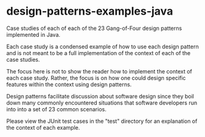 # design-patterns-examples-java
Case studies of each of each of the 23 Gang-of-Four design patterns implemented in Java.

Each case study is a condensed example of how to use each design pattern and is not meant to be a full implementation of the context of each of the case studies.  

The focus here is not to show the reader how to implement the context of each case study.  Rather, the focus is on how one could design specific features within the context using design patterns.

Design patterns facilitate discussion about software design since they boil down many commonly encountered situations that software developers run into into a set of 23 common scenarios.

Please view the JUnit test cases in the "test" directory for an explanation of the context of each example.

